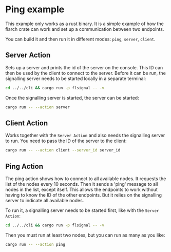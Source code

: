 # Ping example

This example only works as a rust binary.
It is a simple example of how the flarch crate can work and set
up a communication between two endpoints.

You can build it and then run it in different modes: `ping`, `server`, `client`.

## Server Action

Sets up a server and prints the id of the server on the console.
This ID can then be used by the client to connect to the server.
Before it can be run, the signalling server needs to be started locally in
a separate terminal:

```bash
cd ../../cli && cargo run -p flsignal -- -v
```

Once the signalling server is started, the server can be started:

```bash
cargo run -- --action server
```

## Client Action

Works together with the `Server Action` and also needs the signalling server
to run.
You need to pass the ID of the server to the client:

```bash
cargo run -- --action client --server_id server_id
```

## Ping Action

The ping action shows how to connect to all available nodes.
It requests the list of the nodes every 10 seconds.
Then it sends a 'ping' message to all nodes in the list, except itself.
This allows the endpoints to work without having to know the ID of
the other endpoints.
But it relies on the signalling server to indicate all available nodes.

To run it, a signalling server needs to be started first,
like with the `Server Action`:

```bash
cd ../../cli && cargo run -p flsignal -- -v
```

Then you must run at least two nodes, but you can run as many as you
like:

```bash
cargo run -- --action ping
```
